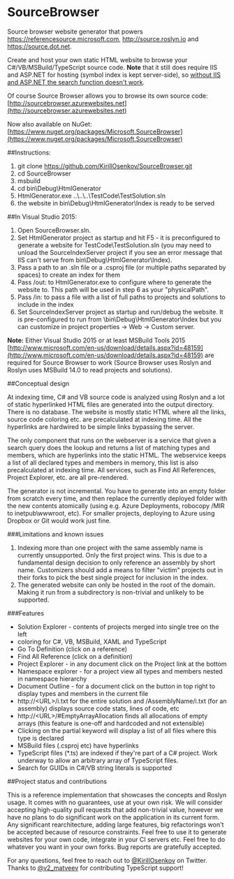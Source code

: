 # SourceBrowser
Source browser website generator that powers https://referencesource.microsoft.com, http://source.roslyn.io and https://source.dot.net.

Create and host your own static HTML website to browse your C#/VB/MSBuild/TypeScript source code. **Note** that it still does require IIS and ASP.NET for hosting (symbol index is kept server-side), so [without IIS and ASP.NET the search function doesn't work](https://github.com/KirillOsenkov/SourceBrowser/wiki/Why-does-generated-Html-still-require-a-server-side-ASP.NET-Web-API%3F).

Of course Source Browser allows you to browse its own source code:
[http://sourcebrowser.azurewebsites.net](http://sourcebrowser.azurewebsites.net)

Now also available on NuGet:
[https://www.nuget.org/packages/Microsoft.SourceBrowser](https://www.nuget.org/packages/Microsoft.SourceBrowser)

##Instructions:
 1. git clone https://github.com/KirillOsenkov/SourceBrowser.git
 2. cd SourceBrowser
 3. msbuild
 4. cd bin\Debug\HtmlGenerator
 5. HtmlGenerator.exe ..\\..\\..\TestCode\TestSolution.sln
 6. the website in bin\Debug\HtmlGenerator\Index is ready to be served

##In Visual Studio 2015:
 1. Open SourceBrowser.sln.
 2. Set HtmlGenerator project as startup and hit F5 - it is preconfigured to generate a website for TestCode\TestSolution.sln (you may need to unload the SourceIndexServer project if you see an error message that IIS can't serve from bin\Debug\HtmlGenerator\Index). 
 3. Pass a path to an .sln file or a .csproj file (or multiple paths separated by spaces) to create an index for them
 4. Pass /out:<path> to HtmlGenerator.exe to configure where to generate the website to. This path will be used in step 6 as your "physicalPath".
 5. Pass /in:<path> to pass a file with a list of full paths to projects and solutions to include in the index
 6. Set SourceIndexServer project as startup and run/debug the website. It is pre-configured to run from \bin\Debug\HtmlGenerator\Index but you can customize in project properties -> Web -> Custom server.

**Note:** Either Visual Studio 2015 or at least MSBuild Tools 2015 [http://www.microsoft.com/en-us/download/details.aspx?id=48159](http://www.microsoft.com/en-us/download/details.aspx?id=48159) are required for Source Browser to work (Source Browser uses Roslyn and Roslyn uses MSBuild 14.0 to read projects and solutions).

##Conceptual design

At indexing time, C# and VB source code is analyzed using Roslyn and a lot of static hyperlinked HTML files are generated into the output directory. There is no database. The website is mostly static HTML where all the links, source code coloring etc. are precalculated at indexing time. All the hyperlinks are hardwired to be simple links bypassing the server. 

The only component that runs on the webserver is a service that given a search query does the lookup and returns a list of matching types and members, which are hyperlinks into the static HTML. The webservice keeps a list of all declared types and members in memory, this list is also precalculated at indexing time. All services, such as Find All References, Project Explorer, etc. are all pre-rendered. 

The generator is not incremental. You have to generate into an empty folder from scratch every time, and then replace the currently deployed folder with the new contents atomically (using e.g. Azure Deployments, robocopy /MIR to inetpub\\wwwroot, etc). For smaller projects, deploying to Azure using Dropbox or Git would work just fine.

###Limitations and known issues
 1. Indexing more than one project with the same assembly name is currently unsupported. Only the first project wins. This is due to a fundamental design decision to only reference an assembly by short name. Customizers should add a means to filter "victim" projects out in their forks to pick the best single project for inclusion in the index.
 2. The generated website can only be hosted in the root of the domain. Making it run from a subdirectory is non-trivial and unlikely to be supported.

###Features
* Solution Explorer - contents of projects merged into single tree on the left
* coloring for C#, VB, MSBuild, XAML and TypeScript
* Go To Definition (click on a reference)
* Find All Reference (click on a definition)
* Project Explorer - in any document click on the Project link at the bottom
* Namespace explorer - for a project view all types and members nested in namespace hierarchy
* Document Outline - for a document click on the button in top right to display types and members in the current file
* http://\<URL>/i.txt for the entire solution and /AssemblyName/i.txt (for an assembly) displays source code stats, lines of code, etc
* http://\<URL>/#EmptyArrayAllocation finds all allocations of empty arrays (this feature is one-off and hardcoded and not extensible)
* Clicking on the partial keyword will display a list of all files where this type is declared
* MSBuild files (.csproj etc) have hyperlinks
* TypeScript files (*.ts) are indexed if they're part of a C# project. Work underway to allow an arbitrary array of TypeScript files.
* Search for GUIDs in C#/VB string literals is supported

##Project status and contributions

This is a reference implementation that showcases the concepts and Roslyn usage. It comes with no guarantees, use at your own risk. We will consider accepting high-quality pull requests that add non-trivial value, however we have no plans to do significant work on the application in its current form. Any significant rearchitecture, adding large features, big refactorings won't be accepted because of resource constraints. Feel free to use it to generate websites for your own code, integrate in your CI servers etc. Feel free to do whatever you want in your own forks. Bug reports are gratefully accepted.

For any questions, feel free to reach out to [@KirillOsenkov](https://twitter.com/KirillOsenkov) on Twitter. Thanks to [@v2_matveev](https://twitter.com/v2_matveev) for contributing TypeScript support!
